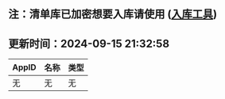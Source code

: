 ## 注：清单库已加密想要入库请使用 ([入库工具](https://github.com/BlankTMing/ManifestAutoUpdate/releases))

## 更新时间：2024-09-15 21:32:58
| AppID | 名称 | 类型  |
| :-------------------- | :----------------------------- | :----------- |
| 无 | 无 | 无 |
